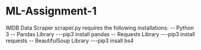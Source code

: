 # ML-Assignment-1
IMDB Data Scraper
scraper.py requires the following installations:
 -- Python 3
 -- Pandas Library 
 ---pip3 install pandas
 -- Requests Library
 ---pip3 install requests 
 -- BeautifulSoup Library
 ---pip3 insall bs4
